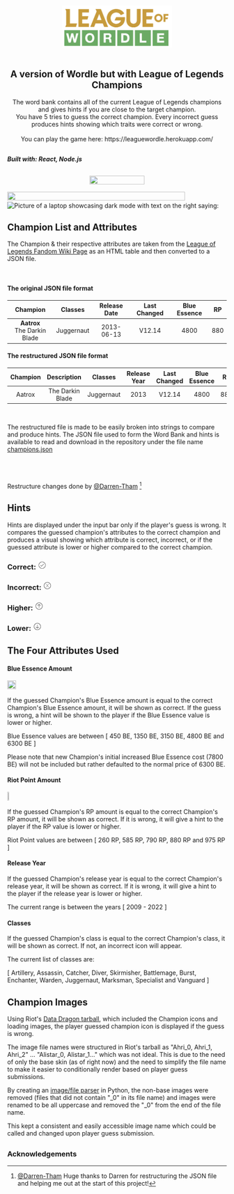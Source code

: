 <p align="center">
<img src= "https://github.com/Tran-Steven/leaguewordle/blob/master/leaguewordle-frontend/src/assets/images/league-of-wordle.png?raw=true"
     width="50%"
     height="50%"
     alt="Logo of the game that says League of Wordle"
     />
  </br>
  </br>
  <h2 align ="center">
  A version of Wordle but with League of Legends Champions
  </h2>
  </p>


<p align="center">
The word bank contains all of the current League of Legends champions and gives hints if you are close to the target champion. </br>You have 5 tries to guess the correct champion. Every incorrect guess produces hints showing which traits were correct or wrong.
  <br>
  <br>
You can play the game here:
https://leaguewordle.herokuapp.com/
<h2></h2>
</p>


**_Built with: React, Node.js_**


<h2></h2>
          <div>
          <p align="center">
          <img src="https://user-images.githubusercontent.com/64705534/184717268-d5abdaa5-5b40-41d5-9950-0541583049e0.png" height="50%" width="50%"/>
          </p>
     <img src="https://user-images.githubusercontent.com/64705534/184621631-53fafab3-09a2-416b-8bb0-11832fbc5d8f.png" height="90%" width="90% alt="Image with text:"Responsive Design" and a picture of various devices with the website pulled up."/>
   <img src="https://user-images.githubusercontent.com/64705534/184618377-9c79f5cd-6df5-4c6b-a70a-737bb235e576.png" height="100%" width="100%" alt="Picture of a laptop showcasing dark mode with text on the right saying: "Dark Mode""/>
     </div><h2></h2>
     
     

## Champion List and Attributes
The Champion & their respective attributes are taken from the [League of Legends Fandom Wiki Page](https://leagueoflegends.fandom.com/wiki/List_of_champions) as an HTML table and then converted to a JSON file.

<br>

#### The original JSON file format


| **Champion** 	| **Classes** 	| **Release Date** 	| **Last Changed** 	| Blue Essence  	| **RP** 	|
|:---:	|:---:	|:---:	|:---:	|:---:	|:---:	|
| **Aatrox**<br>The Darkin Blade 	| Juggernaut 	| 2013-06-13 	| V12.14 	| 4800 	| 880 	|


#### The restructured JSON file format


| **Champion** 	| **Description** 	| **Classes** 	| **Release Year** 	| **Last Changed** 	| **Blue Essence** 	| **RP** 	|
|:---:	|:---:	|:---:	|:---:	|:---:	|:---:	|---	|
| Aatrox 	| The Darkin Blade 	| Juggernaut 	| 2013 	| V12.14 	| 4800 	| 880 	|

<br>

The restructured file is made to be easily broken into strings to compare and produce hints. 
The JSON file used to form the Word Bank and hints is available to read and download in the repository under the file name [champions.json](https://github.com/Tran-Steven/leaguewordle/blob/master/leaguewordle-frontend/src/data/champions.json)
<br><br><br><br>


Restructure changes done by [@Darren-Tham](https://github.com/Darren-Tham) [^1]


<h2></h2>

## Hints

Hints are displayed under the input bar only if the player's guess is wrong. It compares the guessed champion's attributes to the correct champion and produces a visual showing which attribute is correct, incorrect, or if the guessed attribute is lower or higher compared to the correct champion.


### Correct:       <img src="https://raw.githubusercontent.com/Tran-Steven/leaguewordle/1407a9383b55907b2c6eeb92f33a36526bddc1f9/leaguewordle-frontend/src/assets/images/svg/checkmark.svg" height="4%" width="4%" alt="a checkmark icon">


### Incorrect:         <img src="https://raw.githubusercontent.com/Tran-Steven/leaguewordle/1407a9383b55907b2c6eeb92f33a36526bddc1f9/leaguewordle-frontend/src/assets/images/svg/wrong.svg" height="4%" width="4%" alt="An incorrect/wrong symbol (an X with a circle around it)">


### Higher:        <img src="https://raw.githubusercontent.com/Tran-Steven/leaguewordle/1407a9383b55907b2c6eeb92f33a36526bddc1f9/leaguewordle-frontend/src/assets/images/svg/higher.svg" height="4%" width="4%" alt="An Up Arrow icon">

### Lower:       <img src="https://raw.githubusercontent.com/Tran-Steven/leaguewordle/1407a9383b55907b2c6eeb92f33a36526bddc1f9/leaguewordle-frontend/src/assets/images/svg/down-svg.svg" height="4%" width="4%" alt="A Down Arrow icon">
<h2></h2>

## The Four Attributes Used


#### Blue Essence Amount 

<img src="https://static.wikia.nocookie.net/leagueoflegends/images/2/24/Hextech_Crafting_Blue_Essence.png/revision/latest?cb=20181204125617" width="20%" height="20%"/>

If the guessed Champion's Blue Essence amount is equal to the correct Champion's Blue Essence amount, it will be shown as correct. If the guess is wrong, a hint will be shown to the player if the Blue Essence value is lower or higher.

Blue Essence values are between [ 450 BE, 1350 BE, 3150 BE, 4800 BE and 6300 BE ] 

Please note that new Champion's initial increased Blue Essence cost (7800 BE) will not be included but rather defaulted to the normal price of 6300 BE.


#### Riot Point Amount

<img src="https://static.wikia.nocookie.net/leagueoflegends/images/0/00/RP_icon.png/revision/latest/smart/width/250/height/250?cb=20191120141937" width="8%" height="8%"/>

If the guessed Champion's RP amount is equal to the correct Champion's RP amount, it will be shown as correct. If it is wrong, it will give a hint to the player if the RP value is lower or higher.

Riot Point values are between [ 260 RP, 585 RP, 790 RP, 880 RP and 975 RP ] 


#### Release Year

If the guessed Champion's release year is equal to the correct Champion's release year, it will be shown as correct. If it is wrong, it will give a hint to the player if the release year is lower or higher.

The current range is between the years [ 2009 - 2022 ]

#### Classes

If the guessed Champion's class is equal to the correct Champion's class, it will be shown as correct. If not, an incorrect icon will appear.

The current list of classes are:

[  Artillery, Assassin, Catcher, Diver, Skirmisher, Battlemage, Burst, Enchanter, Warden, Juggernaut, Marksman, Specialist and Vanguard ] 

<h2></h2>

## Champion Images
Using Riot's [Data Dragon tarball](https://riot-api-libraries.readthedocs.io/en/latest/ddragon.html), which included the Champion icons and loading images, the player guessed champion icon is displayed if the guess is wrong.

The image file names were structured in Riot's tarball as "Ahri_0, Ahri_1, Ahri_2" ... "Alistar_0, Alistar_1..." which was not ideal. This is due to the need of only the base skin (as of right now) and the need to simplify the file name to make it easier to conditionally render based on player guess submissions.


By creating an [image/file parser](https://github.com/Tran-Steven/python-imageparser) in Python, the non-base images were removed (files that did not contain "_0" in its file name) and images were renamed to be all uppercase and removed the "_0" from the end of the file name.

This kept a consistent and easily accessible image name which could be called and changed upon player guess submission.

<h2></h2>

### Acknowledgements

[^1]:

     [@Darren-Tham](https://github.com/Darren-Tham) Huge thanks to Darren for restructuring the JSON file and helping me out at the start of this project!
     
     

